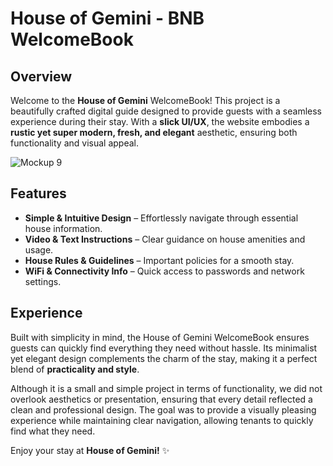 # House of Gemini - BNB WelcomeBook

## Overview
Welcome to the **House of Gemini** WelcomeBook! This project is a beautifully crafted digital guide designed to provide guests with a seamless experience during their stay. With a **slick UI/UX**, the website embodies a **rustic yet super modern, fresh, and elegant** aesthetic, ensuring both functionality and visual appeal.

![Mockup 9](https://github.com/user-attachments/assets/8ba35245-cb85-4161-bbaa-907fe40010f6)

## Features
- **Simple & Intuitive Design** – Effortlessly navigate through essential house information.
- **Video & Text Instructions** – Clear guidance on house amenities and usage.
- **House Rules & Guidelines** – Important policies for a smooth stay.
- **WiFi & Connectivity Info** – Quick access to passwords and network settings.

## Experience
Built with simplicity in mind, the House of Gemini WelcomeBook ensures guests can quickly find everything they need without hassle. Its minimalist yet elegant design complements the charm of the stay, making it a perfect blend of **practicality and style**.

Although it is a small and simple project in terms of functionality, we did not overlook aesthetics or presentation, ensuring that every detail reflected a clean and professional design. The goal was to provide a visually pleasing experience while maintaining clear navigation, allowing tenants to quickly find what they need.

Enjoy your stay at **House of Gemini!** ✨

